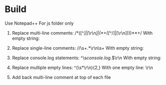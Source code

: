 # Build

Use Notepad++ 
For js folder only

1. Replace multi-line comments: /\*([^*]|[\r\n]|(\*+([^*/]|[\r\n])))*\*+/
With empty string:

2. Replace single-line comments: //\s+.*\r\n\s+
With empty string:

3. Replace console.log statements: ^\s*console.log.*$\r\n
With empty string:

4. Replace multiple empty lines: ^(\s*\r\n){2,}
With one empty line: \r\n

5. Add back multi-line comment at top of each file